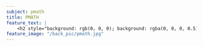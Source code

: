 ```yaml
---
subject: pmath
title: PMATH
feature_text: |
    <h2 style="background: rgb(0, 0, 0); background: rgba(0, 0, 0, 0.5); color: #f1f1f1; padding: 10px;">PMATH</h2>
feature_image: "/back_pic/pmath.jpg"
---
```


